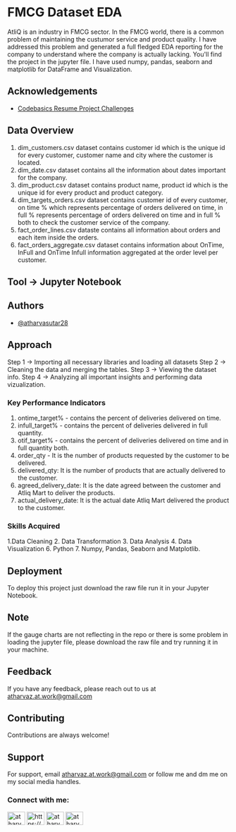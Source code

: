 # FMCG Dataset EDA
AtliQ is an industry in FMCG sector. In the FMCG world, there is a common problem of maintaining the custumor service and product quality.
I have addressed this problem and generated a full fledged EDA reporting for the company to understand where the company is actually lacking. You'll find the project in the jupyter file.
I have used numpy, pandas, seaborn and matplotlib for DataFrame and Visualization.

## Acknowledgements

 - [Codebasics Resume Project Challenges](https://codebasics.io/challenge/codebasics-resume-project-challenge)

## Data Overview
1. dim_customers.csv dataset contains customer id which is the unique id for every customer, customer name and city where the customer is located.
2. dim_date.csv dataset contains all the information about dates important for the company.
3. dim_product.csv dataset contains product name, product id which is the unique id for every product and product category.
4. dim_targets_orders.csv dataset contains customer id of every customer, on time % which represents percentage of orders delivered on time, in full % represents percentage of orders delivered on time and in full % both to check the customer service of the company.
5. fact_order_lines.csv dataste contains all information about orders and each item inside the orders.
6. fact_orders_aggregate.csv dataset contains information about OnTime, InFull and OnTime Infull information aggregated at the order level per customer.

## Tool -> Jupyter Notebook

## Authors

- [@atharvasutar28](https://www.github.com/atharvasutar28)

## Approach
Step 1 -> Importing all necessary libraries and loading all datasets
Step 2 -> Cleaning the data and merging the tables. 
Step 3 -> Viewing the dataset info.
Step 4 -> Analyzing all important insights and performing data vizualization.

### Key Performance Indicators
1. ontime_target% - contains the percent of deliveries delivered on time.
2. infull_target% - contains the percent of deliveries delivered in full quantity.
3. otif_target% - contains the percent of deliveries delivered on time and in full quantity both.
4. order_qty - It is the number of products requested by the customer to be delivered.
5. delivered_qty: It is the number of products that are actually delivered to the customer.
6. agreed_delivery_date: It is the date agreed between the customer and Atliq Mart to deliver the products.
7. actual_delivery_date: It is the actual date Atliq Mart delivered the product to the customer.

### Skills Acquired
1.Data Cleaning
2. Data Transformation
3. Data Analysis
4. Data Visualization
6. Python
7. Numpy, Pandas, Seaborn and Matplotlib.

## Deployment

To deploy this project just download the raw file run it in your Jupyter Notebook.

## Note
If the gauge charts are not reflecting in the repo or there is some problem in loading the jupyter file, please download the raw file and try running it in your machine.

## Feedback

If you have any feedback, please reach out to us at atharvaz.at.work@gmail.com

## Contributing

Contributions are always welcome!

## Support

For support, email atharvaz.at.work@gmail.com or follow me and dm me on my social media handles.

<h3 align="left">Connect with me:</h3>
<p align="left">
<a href="https://twitter.com/atharvasutar28" target="blank"><img align="center" src="https://raw.githubusercontent.com/rahuldkjain/github-profile-readme-generator/master/src/images/icons/Social/twitter.svg" alt="atharvasutar28" height="30" width="40" /></a>
<a href="https://linkedin.com/in/https://www.linkedin.com/in/atharvasutar/" target="blank"><img align="center" src="https://raw.githubusercontent.com/rahuldkjain/github-profile-readme-generator/master/src/images/icons/Social/linked-in-alt.svg" alt="https://www.linkedin.com/in/atharvasutar/" height="30" width="40" /></a>
<a href="https://kaggle.com/atharvasutar28" target="blank"><img align="center" src="https://raw.githubusercontent.com/rahuldkjain/github-profile-readme-generator/master/src/images/icons/Social/kaggle.svg" alt="atharvasutar28" height="30" width="40" /></a>
<a href="https://discord.gg/atharvasutar28" target="blank"><img align="center" src="https://raw.githubusercontent.com/rahuldkjain/github-profile-readme-generator/master/src/images/icons/Social/discord.svg" alt="atharvasutar28" height="30" width="40" /></a>
</p>

